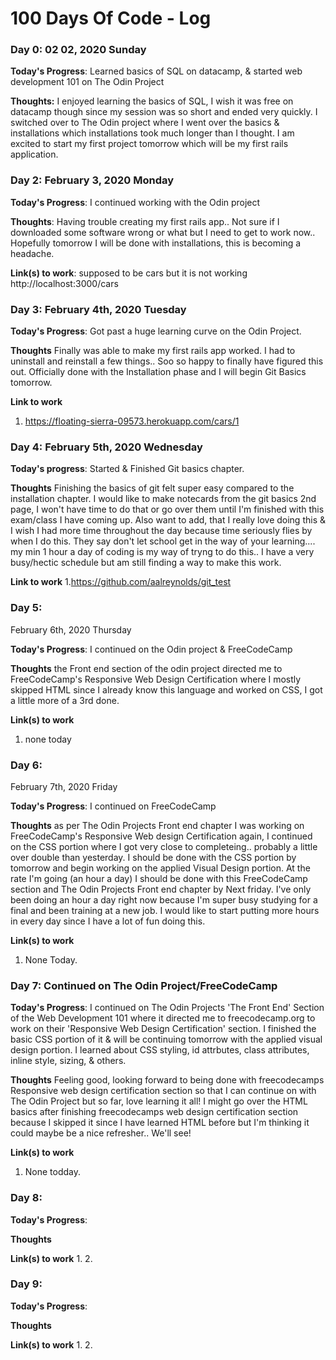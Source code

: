 # 100 Days Of Code - Log

### Day 0: 02 02, 2020 Sunday

**Today's Progress**: Learned basics of SQL on datacamp, & started web development 101 on The Odin Project

**Thoughts:** I enjoyed learning the basics of SQL, I wish it was free on datacamp though since my session was so short and ended very quickly. I switched over to The Odin project where I went over the basics & installations which installations took much longer than I thought. I am excited to start my first project tomorrow which will be my first rails application.

### Day 2: February 3, 2020 Monday


**Today's Progress**: I continued working with the Odin project

**Thoughts**: Having trouble creating my first rails app.. Not sure if I downloaded some software wrong or what but I need to get to work now.. Hopefully tomorrow I will be done with installations, this is becoming a headache.

**Link(s) to work**: supposed to be cars but it is not working http://localhost:3000/cars 


### Day 3: February 4th, 2020 Tuesday

**Today's Progress**: Got past a huge learning curve on the Odin Project.

**Thoughts** Finally was able to make my first rails app worked. I had to uninstall and reinstall a few things.. Soo so happy to finally have figured this out. Officially done with the Installation phase and I will begin Git Basics tomorrow.

**Link to work**
1. https://floating-sierra-09573.herokuapp.com/cars/1

### Day 4: February 5th, 2020 Wednesday

**Today's progress**: Started & Finished Git basics chapter.

**Thoughts** Finishing the basics of git felt super easy compared to the installation chapter. I would like to make notecards from the git basics 2nd page, I won't have time to do that or go over them until I'm finished with this exam/class I have coming up. Also want to add, that I really love doing this & I wish I had more time throughout the day because time seriously flies by when I do this. They say don't let school get in the way of your learning.... my min 1 hour a day of coding is my way of tryng to do this.. I have a very busy/hectic schedule but am still finding a way to make this work.

**Link to work**
1.https://github.com/aalreynolds/git_test

### Day 5:
February 6th, 2020 Thursday

**Today's Progress**: I continued on the Odin project & FreeCodeCamp

**Thoughts** the Front end section of the odin project directed me to FreeCodeCamp's Responsive Web Design Certification where I mostly skipped HTML since I already know this language and worked on CSS, I got a little more of a 3rd done.

**Link(s) to work**
1. none today

### Day 6:
February 7th, 2020 Friday

**Today's Progress**: I continued on FreeCodeCamp

**Thoughts** as per The Odin Projects Front end chapter I was working on FreeCodeCamp's Responsive Web design Certification again, I continued on the CSS portion where I got very close to completeing.. probably a little over double than yesterday. I should be done with the CSS portion by tomorrow and begin working on the applied Visual Design portion. At the rate I'm going (an hour a day) I should be done with this FreeCodeCamp section and The Odin Projects Front end chapter by Next friday. I've only been doing an hour a day right now because I'm super busy studying for a final and been training at a new job. I would like to start putting more hours in every day since I have a lot of fun doing this.

**Link(s) to work**
1. None Today.

### Day 7: Continued on The Odin Project/FreeCodeCamp


**Today's Progress**: I continued on The Odin Projects 'The Front End' Section of the Web Development 101 where it directed me to freecodecamp.org to work on their 'Responsive Web Design Certification' section. I finished the basic CSS portion of it & will be continuing tomorrow with the applied visual design portion. I learned about CSS styling, id attrbutes, class attributes, inline style, sizing, & others.

**Thoughts** Feeling good, looking forward to being done with freecodecamps Responsive web design certification section so that I can continue on with The Odin Project but so far, love learning it all! I might go over the HTML basics after finishing freecodecamps web design certification section because I skipped it since I have learned HTML before but I'm thinking it could maybe be a nice refresher.. We'll see!

**Link(s) to work**
1. None todday.

### Day 8:


**Today's Progress**:

**Thoughts**

**Link(s) to work**
1.
2.

### Day 9:


**Today's Progress**:

**Thoughts**

**Link(s) to work**
1.
2.
